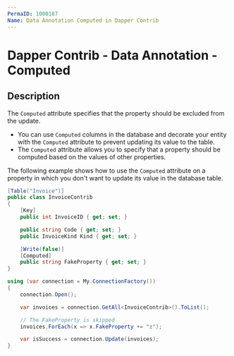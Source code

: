 ```yaml
---
PermaID: 1000187
Name: Data Annotation Computed in Dapper Contrib
---
```


# Dapper Contrib - Data Annotation - Computed

## Description

The `Computed` attribute specifies that the property should be excluded from the update. 

 - You can use `Computed` columns in the database and decorate your entity with the `Computed` attribute to prevent updating its value to the table.
 - The `Computed` attribute allows you to specify that a property should be computed based on the values of other properties. 

The following example shows how to use the `Computed` attribute on a property in which you don't want to update its value in the database table.

```csharp
[Table("Invoice")]
public class InvoiceContrib
{
	[Key]
	public int InvoiceID { get; set; }

	public string Code { get; set; }
	public InvoiceKind Kind { get; set; }

	[Write(false)]
	[Computed]
	public string FakeProperty { get; set; }
}

using (var connection = My.ConnectionFactory())
{
	connection.Open();

	var invoices = connection.GetAll<InvoiceContrib>().ToList();

	// The FakeProperty is skipped
	invoices.ForEach(x => x.FakeProperty += "z");

	var isSuccess = connection.Update(invoices);
}
```